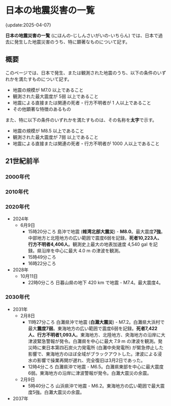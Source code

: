 # 日本の地震災害の一覧

{update:2025-04-07}

**日本の地震災害の一覧** (にほんの-じしんさいがいの-いちらん) では、日本で過去に発生した地震災害のうち、特に顕著なものについて記す。

## 概要

このページでは、日本で発生、または観測された地震のうち、以下の条件のいずれかを満たすものについて記す。

+ 地震の規模が M7.0 以上であること
+ 観測された最大震度が 5弱 以上であること
+ 地震による直接または関連の死者・行方不明者が 1 人以上であること
+ その他顕著な特徴のあるもの

また、特に以下の条件のいずれかを満たすものは、その名称を**太字**で示す。

+ 地震の規模が M8.5 以上であること
+ 観測された最大震度が 7弱 以上であること
+ 地震による直接または関連の死者・行方不明者が 1000 人以上であること

## 21世紀前半

### 2000年代

### 2010年代

### 2020年代

+ 2024年
  + 6月9日
    + 15時20分ころ 島沖で地震 (**帷湾北部大震災**) - **M8.0**。最大震度**7強**。中部地方と北陸地方の広い範囲で震度6弱を記録。**死者10,223人、行方不明者4,406人**。観測史上最大の地表加速度 4,540 gal を記録。県沿岸を中心に最大 4.0 m の津波を観測。
    + 15時49分ころ 
    + 16時22分ころ
+ 2028年
  + 10月11日
    + 22時0分ころ 日暮山県の地下 420 km で地震 - M7.4。最大震度4。

### 2030年代

+ 2031年
  + 2月8日
    + 11時27分ころ 白灘県沖で地震 (**白灘大震災**) - M7.2。白灘県大浜村で最大**震度7弱**。東海地方の広い範囲で震度6弱を記録。**死者7,422人、行方不明者1,093人**。東海地方、北陸地方、央海地方の沿岸に大津波緊急警報が発令。白灘県を中心に最大 7.9 m の津波を観測。発災時に東日本第四石炭火力発電所 (白灘中央発電所) が緊急停止した影響で、東海地方のほぼ全域がブラックアウトした。津波による浸水の影響で操業再開が遅れ、完全復旧は3月2日であった。
    + 12時4分ころ 白灘県沖で地震 - M6.5。白灘県東部を中心に最大震度6弱。東海地方の沿岸に津波警報が発令。白灘大震災の余震。
  + 2月9日
    + 5時40分ころ 山浜県沖で地震 - M6.2。東海地方の広い範囲で最大震度5強。白灘大震災の余震。
+ 2037年